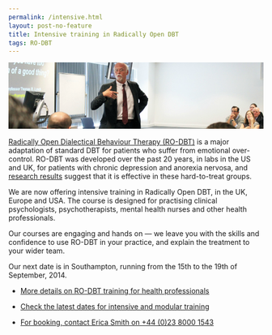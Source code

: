 ```yaml
---
permalink: /intensive.html
layout: post-no-feature
title: Intensive training in Radically Open DBT
tags: RO-DBT
---
```



![](/images/presentation.png)

[Radically Open Dialectical Behaviour Therapy (RO-DBT)](/about/) is a major adaptation of standard DBT for patients who suffer from emotional over-control. RO-DBT was developed over the past 20 years, in labs in the US and UK, for patients with chronic depression and anorexia nervosa, and [research results](http://www.radical-openness.com/research.html) suggest that it is effective in these hard-to-treat groups.

We are now offering intensive training in Radically Open DBT, in the UK, Europe and USA. The course is designed for practising clinical psychologists, psychotherapists, mental health nurses and other health professionals.

Our courses are engaging and hands on — we leave you with the skills and confidence to use RO-DBT in your practice, and explain the treatment to your wider team.

Our next date is in Southampton, running from the 15th to the 19th of September, 2014.


- [More details on RO-DBT training for health professionals](/professionals/)

- [Check the latest dates for intensive and modular training](/training/)

- [For booking, contact Erica Smith on +44 (0)23 8000 1543](/contact/)









